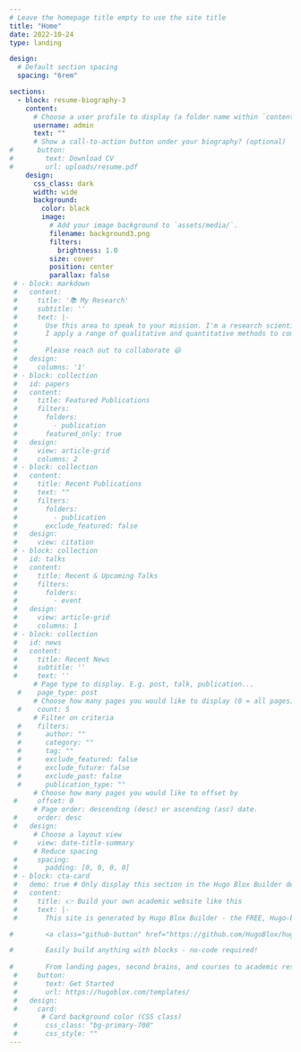 ```yaml
---
# Leave the homepage title empty to use the site title
title: "Home"
date: 2022-10-24
type: landing

design:
  # Default section spacing
  spacing: "6rem"

sections:
  - block: resume-biography-3
    content:
      # Choose a user profile to display (a folder name within `content/authors/`)
      username: admin
      text: ""
      # Show a call-to-action button under your biography? (optional)
#      button:
#        text: Download CV
#        url: uploads/resume.pdf
    design:
      css_class: dark
      width: wide
      background:
        color: black
        image:
          # Add your image background to `assets/media/`.
          filename: background3.png
          filters:
            brightness: 1.0
          size: cover
          position: center
          parallax: false
 # - block: markdown
 #   content:
 #     title: '📚 My Research'
 #     subtitle: ''
 #     text: |-
 #       Use this area to speak to your mission. I'm a research scientist in the Moonshot team at DeepMind. I blog about machine learning, deep learning, and moonshots.
 #       I apply a range of qualitative and quantitative methods to comprehensively investigate the role of science and technology in the economy.
 #       
 #       Please reach out to collaborate 😃
 #   design:
 #     columns: '1'
 # - block: collection
 #   id: papers
 #   content:
 #     title: Featured Publications
 #     filters:
 #       folders:
 #         - publication
 #       featured_only: true
 #   design:
 #     view: article-grid
 #     columns: 2
 # - block: collection
 #   content:
 #     title: Recent Publications
 #     text: ""
 #     filters:
 #       folders:
 #         - publication
 #       exclude_featured: false
 #   design:
 #     view: citation
 # - block: collection
 #   id: talks
 #   content:
 #     title: Recent & Upcoming Talks
 #     filters:
 #       folders:
 #         - event
 #   design:
 #     view: article-grid
 #     columns: 1
 # - block: collection
 #   id: news
 #   content:
 #     title: Recent News
 #     subtitle: ''
 #     text: ''
      # Page type to display. E.g. post, talk, publication...
  #    page_type: post
      # Choose how many pages you would like to display (0 = all pages)
  #    count: 5
      # Filter on criteria
  #    filters:
  #      author: ""
  #      category: ""
  #      tag: ""
  #      exclude_featured: false
  #      exclude_future: false
  #      exclude_past: false
  #      publication_type: ""
      # Choose how many pages you would like to offset by
 #     offset: 0
      # Page order: descending (desc) or ascending (asc) date.
 #     order: desc
 #   design:
      # Choose a layout view
 #     view: date-title-summary
      # Reduce spacing
 #     spacing:
 #       padding: [0, 0, 0, 0]
 # - block: cta-card
 #   demo: true # Only display this section in the Hugo Blox Builder demo site
 #   content:
 #     title: 👉 Build your own academic website like this
 #     text: |-
 #       This site is generated by Hugo Blox Builder - the FREE, Hugo-based open source website builder trusted by 250,000+ academics like you.

#        <a class="github-button" href="https://github.com/HugoBlox/hugo-blox-builder" data-color-scheme="no-preference: light; light: light; dark: dark;" data-icon="octicon-star" data-size="large" data-show-count="true" aria-label="Star HugoBlox/hugo-blox-builder on GitHub">Star</a>

#        Easily build anything with blocks - no-code required!
        
#        From landing pages, second brains, and courses to academic resumés, conferences, and tech blogs.
 #     button:
 #       text: Get Started
 #       url: https://hugoblox.com/templates/
 #   design:
 #     card:
        # Card background color (CSS class)
 #       css_class: "bg-primary-700"
 #       css_style: ""
---
```

